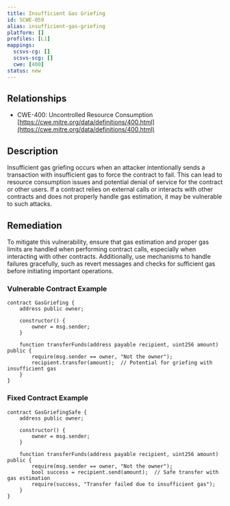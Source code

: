 ```yaml
---
title: Insufficient Gas Griefing
id: SCWE-059
alias: insufficient-gas-griefing
platform: []
profiles: [L1]
mappings:
  scsvs-cg: []
  scsvs-scg: []
  cwe: [400]
status: new
---
```


## Relationships  
- CWE-400: Uncontrolled Resource Consumption  
  [https://cwe.mitre.org/data/definitions/400.html](https://cwe.mitre.org/data/definitions/400.html)  


## Description
Insufficient gas griefing occurs when an attacker intentionally sends a transaction with insufficient gas to force the contract to fail. This can lead to resource consumption issues and potential denial of service for the contract or other users. If a contract relies on external calls or interacts with other contracts and does not properly handle gas estimation, it may be vulnerable to such attacks.

## Remediation
To mitigate this vulnerability, ensure that gas estimation and proper gas limits are handled when performing contract calls, especially when interacting with other contracts. Additionally, use mechanisms to handle failures gracefully, such as revert messages and checks for sufficient gas before initiating important operations.

### Vulnerable Contract Example
```solidity
contract GasGriefing {
    address public owner;

    constructor() {
        owner = msg.sender;
    }

    function transferFunds(address payable recipient, uint256 amount) public {
        require(msg.sender == owner, "Not the owner");
        recipient.transfer(amount);  // Potential for griefing with insufficient gas
    }
}
```

### Fixed Contract Example
```solidity
contract GasGriefingSafe {
    address public owner;

    constructor() {
        owner = msg.sender;
    }

    function transferFunds(address payable recipient, uint256 amount) public {
        require(msg.sender == owner, "Not the owner");
        bool success = recipient.send(amount);  // Safe transfer with gas estimation
        require(success, "Transfer failed due to insufficient gas");
    }
}
```